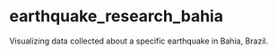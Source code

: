 # earthquake_research_bahia
Visualizing data collected about a specific earthquake in Bahia, Brazil.
